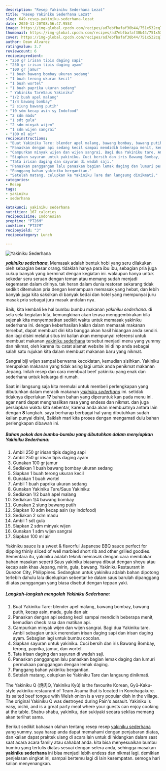 ```yaml
---
description: "Resep Yakiniku Sederhana Lezat"
title: "Resep Yakiniku Sederhana Lezat"
slug: 649-resep-yakiniku-sederhana-lezat
date: 2020-11-20T08:56:47.955Z
image: https://img-global.cpcdn.com/recipes/ad7ebfbafaf30b44/751x532cq70/yakiniku-sederhana-foto-resep-utama.jpg
thumbnail: https://img-global.cpcdn.com/recipes/ad7ebfbafaf30b44/751x532cq70/yakiniku-sederhana-foto-resep-utama.jpg
cover: https://img-global.cpcdn.com/recipes/ad7ebfbafaf30b44/751x532cq70/yakiniku-sederhana-foto-resep-utama.jpg
author: Dean Alvarez
ratingvalue: 3.7
reviewcount: 6
recipeingredient:
- "250 gr irisan tipis daging sapi"
- "250 gr irisan tipis daging ayam"
- "100 gr jamur"
- "1 buah bawang bombay ukuran sedang"
- "1 buah terong ukuran kecil"
- "1 buah wortel"
- "1 buah paprika ukuran sedang"
- " Yakiniku TareSaus Yakiniku"
- "1/2 buah apel malang"
- "1/4 bawang bombay"
- "2 siung bawang putih"
- "10 sdm kecap asin sy Indofood"
- "2 sdm madu"
- "1 sdt gula"
- "2 sdm minyak wijen"
- "1 sdm wijen sangrai"
- "100 ml air"
recipeinstructions:
- "Buat Yakiniku Tare: blender apel malang, bawang bombay, bawang putih, kecap asin, madu, gula dan air."
- "Panaskan dengan api sedang kecil sampai mendidih beberapa menit, kemudian check rasa dan matikan api."
- "Campurkan minyak wijen dan wijen sangrai. Bagi dua Yakiniku tare. Ambil sebagian untuk merendam irisan daging sapi dan irisan daging ayam. Sebagian lagi untuk bumbu cocolan."
- "Siapkan sayuran untuk yakiniku. Cuci bersih dan iris Bawang Bombay, terong, paprika, jamur, dan wortel."
- "Tata irisan daging dan sayuran di wadah saji."
- "Panaskan panggangan lalu panaskan bagian lemak daging dan lumuri permukaan panggangan dengan lemak daging."
- "Panggang bahan yakiniku bergantian."
- "Setelah matang, celupkan ke Yakiniku Tare dan langsung dinikmati."
categories:
- Resep
tags:
- yakiniku
- sederhana

katakunci: yakiniku sederhana 
nutrition: 167 calories
recipecuisine: Indonesian
preptime: "PT26M"
cooktime: "PT37M"
recipeyield: "3"
recipecategory: Lunch

---
```



![Yakiniku Sederhana](https://img-global.cpcdn.com/recipes/ad7ebfbafaf30b44/751x532cq70/yakiniku-sederhana-foto-resep-utama.jpg)

<b><i>yakiniku sederhana</i></b>, Memasak adalah bentuk hobi yang seru dilakukan oleh sebagian besar orang. tidaklah hanya para ibu ibu, sebagian pria juga cukup banyak yang berminat dengan kegiatan ini. walaupun hanya untuk sekedar seru seruan dengan teman atau memang sudah menjadi kegemaran dalam dirinya. tak heran dalam dunia restoran sekarang tidak sedikit ditemukan pria dengan kemampuan memasak yang hebat, dan lebih banyak juga kita saksikan di banyak kedai dan hotel yang mempunyai juru masak pria sebagai juru masak andalan nya.

Baik, kita kembali ke hal bumbu bumbu makanan <i>yakiniku sederhana</i>. di sela sela kegiatan kita, kemungkinan akan terasa menggembirakan bila sejenak kita menyempatkan sedikit waktu untuk memasak yakiniku sederhana ini. dengan keberhasilan kalian dalam memasak makanan tersebut, dapat membuat diri kita bangga akan hasil hidangan anda sendiri. dan lagi disini melalui situs ini kalian akan mempunyai referensi untuk membuat makanan <u>yakiniku sederhana</u> tersebut menjadi menu yang yummy dan nikmat, oleh karena itu catat alamat website ini di hp anda sebagai salah satu rujukan kita dalam membuat makanan baru yang nikmat.

Sangrai biji wijen sampai berwarna kecoklatan, kemudian sisihkan. Yakiniku merupakan makanan yang tidak asing lagi untuk anda penikmat makanan Jepang. Inilah resep dan cara membuat beef yakiniku yang enak dan sederhana untuk keluarga di rumah.


Saat ini langsung saja kita memulai untuk membeli perlengkapan yang dibutuhkan dalam meracik makanan <u><i>yakiniku sederhana</i></u> ini. setidak tidaknya diperlukan <b>17</b> bahan bahan yang diperuntuk kan pada menu ini. agar nanti dapat menghasilkan rasa yang endess dan nikmat. dan juga persiapkan waktu kita sebentar, karena anda akan membuatnya antara lain dengan <b>8</b> langkah. saya berharap berbagai hal yang dibutuhkan sudah kalian punyai disini, Baiklah mari kita proses dengan mengamati dulu bahan perlengkapan dibawah ini.

<!--inarticleads1-->

##### Bahan pokok dan bumbu-bumbu yang dibutuhkan dalam menyiapkan Yakiniku Sederhana:

1. Ambil 250 gr irisan tipis daging sapi
1. Ambil 250 gr irisan tipis daging ayam
1. Gunakan 100 gr jamur
1. Sediakan 1 buah bawang bombay ukuran sedang
1. Siapkan 1 buah terong ukuran kecil
1. Gunakan 1 buah wortel
1. Ambil 1 buah paprika ukuran sedang
1. Gunakan  Yakiniku Tare/Saus Yakiniku:
1. Sediakan 1/2 buah apel malang
1. Sediakan 1/4 bawang bombay
1. Gunakan 2 siung bawang putih
1. Siapkan 10 sdm kecap asin (sy Indofood)
1. Sediakan 2 sdm madu
1. Ambil 1 sdt gula
1. Siapkan 2 sdm minyak wijen
1. Gunakan 1 sdm wijen sangrai
1. Siapkan 100 ml air


Yakiniku sauce is a sweet &amp; flavorful Japanese BBQ sauce perfect for dipping thinly sliced of well marbled short rib and other grilled goodies. Sementara itu, yakiniku adalah teknik memasak dengan cara membakar bahan masakan seperti Saus yakiniku biasanya dibuat dengan shoyu atau kecap asin khas Jepang, mirin, gula, bawang. Yakiniku Restaurant in Quezon City, Philippines. Sedangkan untuk yakiniku adalah bahan dipotong terlebih dahulu lalu dicelupkan sebentar ke dalam saus barulah dipanggang di atas panggangan yang biasa disebut dengan teppan yaki. 

<!--inarticleads2-->

##### Langkah-langkah mengolah Yakiniku Sederhana:

1. Buat Yakiniku Tare: blender apel malang, bawang bombay, bawang putih, kecap asin, madu, gula dan air.
1. Panaskan dengan api sedang kecil sampai mendidih beberapa menit, kemudian check rasa dan matikan api.
1. Campurkan minyak wijen dan wijen sangrai. Bagi dua Yakiniku tare. Ambil sebagian untuk merendam irisan daging sapi dan irisan daging ayam. Sebagian lagi untuk bumbu cocolan.
1. Siapkan sayuran untuk yakiniku. Cuci bersih dan iris Bawang Bombay, terong, paprika, jamur, dan wortel.
1. Tata irisan daging dan sayuran di wadah saji.
1. Panaskan panggangan lalu panaskan bagian lemak daging dan lumuri permukaan panggangan dengan lemak daging.
1. Panggang bahan yakiniku bergantian.
1. Setelah matang, celupkan ke Yakiniku Tare dan langsung dinikmati.


The Yakiniku Q (焼肉Q, Yakiniku Kyū) is the favourite Korean, Gyū-Kaku-style yakiniku restaurant of Team Asuma that is located in Konohagakure. Its salted beef tongue with Welsh onion is a very popular dish in the village. The original Yakiniku Q was destroyed during Pain&#39;s assault. Yakiniku is easy, oishii, and is a great party meal where your guests can enjoy cooking at the table. Shabu-shabu, yakiniku, dan sukiyaki secara sekilas memang akan terlihat sama. 

Berikut sedikit bahasan olahan tentang resep resep <u>yakiniku sederhana</u> yang yummy. saya harap anda dapat memahami dengan penjabaran diatas, dan kalian dapat praktek ulang di acara lain untuk di hidangkan dalam saat saat acara acara family atau sahabat anda. kita bisa menyesuaikan bumbu bumbu yang tertulis diatas sesuai dengan selera anda, sehingga masakan <b>yakiniku sederhana</b> ini bisa menjadi lebih endess dan nikmat lagi. demikian penjelasan singkat ini, sampai bertemu lagi di lain kesempatan. semoga hari kalian menyenangkan.
